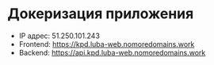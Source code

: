 # Докеризация приложения

- IP адрес: 51.250.101.243
- Frontend: https://kpd.luba-web.nomoredomains.work
- Backend: https://api.kpd.luba-web.nomoredomains.work
